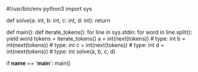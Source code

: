 #!/usr/bin/env python3
import sys


def solve(a: int, b: int, c: int, d: int):
    return


def main():
    def iterate_tokens():
        for line in sys.stdin:
            for word in line.split():
                yield word
    tokens = iterate_tokens()
    a = int(next(tokens))  # type: int
    b = int(next(tokens))  # type: int
    c = int(next(tokens))  # type: int
    d = int(next(tokens))  # type: int
    solve(a, b, c, d)

if __name__ == '__main__':
    main()
